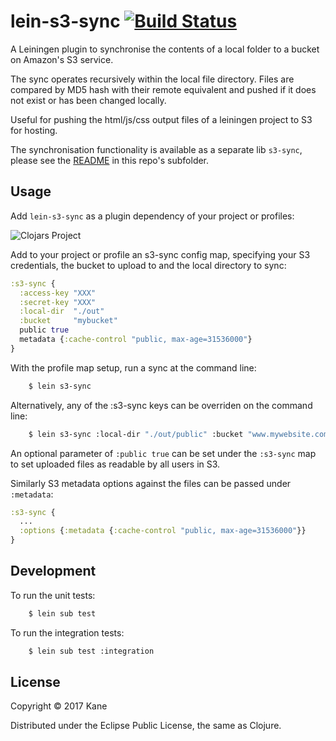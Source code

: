 # lein-s3-sync [![Build Status](https://travis-ci.org/kanej/lein-s3-sync.png)](https://travis-ci.org/kanej/lein-s3-sync)

A Leiningen plugin to synchronise the contents of a local folder
to a bucket on Amazon's S3 service.

The sync operates recursively within the local file directory.
Files are compared by MD5 hash with their remote equivalent and
pushed if it does not exist or has been changed locally.

Useful for pushing the html/js/css output files of a leiningen project
to S3 for hosting.

The synchronisation functionality is available as a separate lib `s3-sync`, please see the [README](https://github.com/kanej/lein-s3-sync/blob/master/s3-sync) in this repo's subfolder.

## Usage

Add `lein-s3-sync` as a plugin dependency of your project or profiles:

![Clojars Project](http://clojars.org/lein-s3-sync/latest-version.svg)

Add to your project or profile an s3-sync config map, specifying your S3 credentials,
the bucket to upload to and the local directory to sync:
```clojure
:s3-sync {
  :access-key "XXX"
  :secret-key "XXX"
  :local-dir  "./out"
  :bucket     "mybucket"
  public true
  metadata {:cache-control "public, max-age=31536000"}
}
```
With the profile map setup, run a sync at the command line:
```bash
    $ lein s3-sync
```
Alternatively, any of the :s3-sync keys can be overriden on the command
line:
```bash
    $ lein s3-sync :local-dir "./out/public" :bucket "www.mywebsite.com"
```

An optional parameter of `:public true` can be set under the `:s3-sync`
map to set uploaded files as readable by all users in S3.

Similarly S3 metadata options against the files can be passed under `:metadata`:

```clojure
:s3-sync {
  ...
  :options {:metadata {:cache-control "public, max-age=31536000"}}
}
```

## Development

To run the unit tests:
```bash
    $ lein sub test
```

To run the integration tests:
```bash
    $ lein sub test :integration
```

## License

Copyright © 2017 Kane

Distributed under the Eclipse Public License, the same as Clojure.
